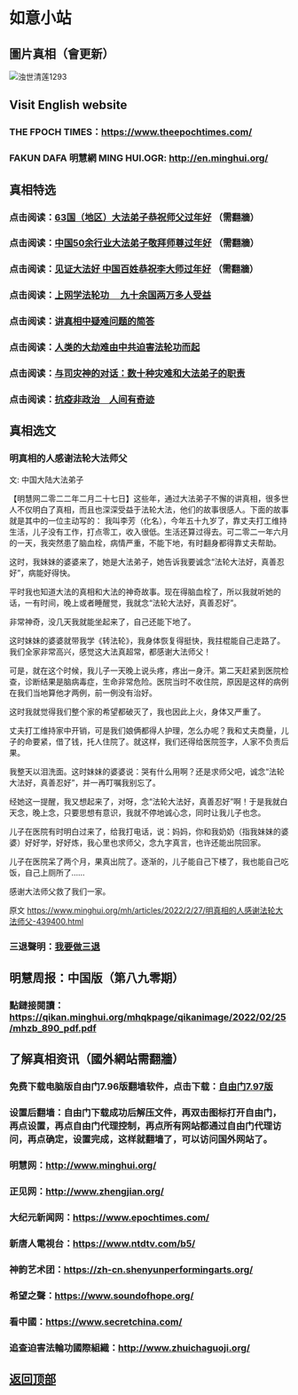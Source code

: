 # 如意小站

## 圖片真相（會更新）

![浊世清莲1293](https://user-images.githubusercontent.com/79625284/155875470-34343531-8356-4dce-9867-4ffe2ddfb313.jpg)

## Visit English website

### THE FPOCH TIMES：https://www.theepochtimes.com/

### FAKUN DAFA 明慧網 MING HUI.OGR: http://en.minghui.org/

## 真相特选

### 点击阅读：[63国（地区）大法弟子恭祝师父过年好](https://greetings.minghui.org/mh/articles/2022/2/1/63%E5%9B%BD%EF%BC%88%E5%9C%B0%E5%8C%BA%EF%BC%89%E5%A4%A7%E6%B3%95%E5%BC%9F%E5%AD%90%E6%81%AD%E7%A5%9D%E5%B8%88%E7%88%B6%E8%BF%87%E5%B9%B4%E5%A5%BD-438145.html?fbclid=IwAR3B4woqobiRdOiOoRZBs5JmreUPvSiukJ7ZzvPXlibkFyiS2kNMYXPwFbo) （需翻牆）

### 点击阅读：[中国50余行业大法弟子敬拜师尊过年好](https://greetings.minghui.org/mh/articles/2022/1/31/%E4%B8%AD%E5%9B%BD50%E4%BD%99%E8%A1%8C%E4%B8%9A%E5%A4%A7%E6%B3%95%E5%BC%9F%E5%AD%90%E6%95%AC%E6%8B%9C%E5%B8%88%E5%B0%8A%E8%BF%87%E5%B9%B4%E5%A5%BD-437915.html) （需翻牆）

### 点击阅读：[见证大法好 中国百姓恭祝李大师过年好](https://greetings.minghui.org/mh/articles/2022/1/29/%E8%A7%81%E8%AF%81%E5%A4%A7%E6%B3%95%E5%A5%BD-%E4%B8%AD%E5%9B%BD%E7%99%BE%E5%A7%93%E6%81%AD%E7%A5%9D%E6%9D%8E%E5%A4%A7%E5%B8%88%E8%BF%87%E5%B9%B4%E5%A5%BD-437838.html) （需翻牆）

### 点击阅读：[上网学法轮功 　九十余国两万多人受益](https://github.com/pinhe91/jcxw5/tree/main)

### 点击阅读：[讲真相中疑难问题的简答](https://github.com/pinhe91/jcxw3/tree/main)

### 点击阅读：[人类的大劫难由中共迫害法轮功而起](https://github.com/pinhe91/jcxw4/tree/main) 

### 点击阅读：[与司灾神的对话：数十种灾难和大法弟子的职责](https://github.com/pinhe91/jcxw1/tree/main) 

### 点击阅读：[抗疫非政治　人间有奇迹](https://github.com/pinhe91/jcxw2/tree/main) 

## 真相选文

### 明真相的人感谢法轮大法师父

文: 中国大陆大法弟子 

【明慧网二零二二年二月二十七日】这些年，通过大法弟子不懈的讲真相，很多世人不仅明白了真相，而且也深深受益于法轮大法，他们的故事很感人。下面的故事就是其中的一位主动写的：
我叫李芳（化名），今年五十九岁了，靠丈夫打工维持生活，儿子没有工作，打点零工，收入很低。生活还算过得去。可二零二一年六月的一天，我突然患了脑血栓，病情严重，不能下地，有时翻身都得靠丈夫帮助。

这时，我妹妹的婆婆来了，她是大法弟子，她告诉我要诚念“法轮大法好，真善忍好”，病能好得快。

平时我也知道大法的真相和大法的神奇故事。现在得脑血栓了，所以我就听她的话，一有时间，晚上或者睡醒觉，我就念“法轮大法好，真善忍好”。

非常神奇，没几天我就能坐起来了，自己还能下地了。

这时妹妹的婆婆就带我学《转法轮》，我身体恢复得挺快，我拄棍能自己走路了。我们全家非常高兴，感觉这大法真超常，都感谢大法师父！

可是，就在这个时候，我儿子一天晚上说头疼，疼出一身汗。第二天赶紧到医院检查，诊断结果是脑病毒症，生命非常危险。医院当时不收住院，原因是这样的病例在我们当地算他才两例，前一例没有治好。

这时我就觉得我们整个家的希望都破灭了，我也因此上火，身体又严重了。

丈夫打工维持家中开销，可是我们娘俩都得人护理，怎么办呢？我和丈夫商量，儿子的命要紧，借了钱，托人住院了。就这样，我们还得给医院签字，人家不负责后果。

我整天以泪洗面。这时妹妹的婆婆说：哭有什么用啊？还是求师父吧，诚念“法轮大法好，真善忍好”，并一再叮嘱我别忘了。

经她这一提醒，我又想起来了，对呀，念“法轮大法好，真善忍好”啊！于是我就白天念，晚上念，只要思想有意识，我就不停地诚心念，同时让我儿子也念。

儿子在医院有时明白过来了，给我打电话，说：妈妈，你和我奶奶（指我妹妹的婆婆）好好学，好好炼，我心里也求师父，念九字真言，也许还能出院回家。

儿子在医院呆了两个月，果真出院了。逐渐的，儿子能自己下楼了，我也能自己吃饭，自己上厕所了……

感谢大法师父救了我们一家。

原文 https://www.minghui.org/mh/articles/2022/2/27/明真相的人感谢法轮大法师父-439400.html

### 三退聲明：[我要做三退](https://tuidang.epochtimes.com/)

## 明慧周报：中国版（第八九零期）

### 點鏈接閱讀：https://qikan.minghui.org/mhqkpage/qikanimage/2022/02/25/mhzb_890_pdf.pdf

## 了解真相资讯（國外網站需翻牆）

### 免费下载电脑版自由门7.96版翻墙软件，点击下载：[自由门7.97版](https://github.com/pinhe91/tuiguang/files/6839679/fg797r.zip)

### 设置后翻墙：自由门下载成功后解压文件，再双击图标打开自由门，再点设置，再点自由门代理控制，再点所有网站都通过自由门代理访问，再点确定，设置完成，这样就翻墙了，可以访问国外网站了。

### 明慧网：http://www.minghui.org/

### 正见网：http://www.zhengjian.org/

### 大纪元新闻网：https://www.epochtimes.com/

### 新唐人電視台：https://www.ntdtv.com/b5/

### 神韵艺术团：https://zh-cn.shenyunperformingarts.org/

### 希望之聲：https://www.soundofhope.org/

### 看中國：https://www.secretchina.com/

### 追查迫害法輪功國際組織：http://www.zhuichaguoji.org/

## [返回顶部](https://git.io/Js3EY)

